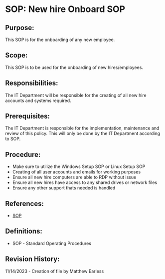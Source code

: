# SOP: New hire Onboard SOP

## Purpose:

This SOP is for the onboarding of any new employee.

## Scope:

This SOP is to be used for the onboarding of new hires/employees.

## Responsibilities:

The IT Department will be responsible for the creating of all new hire accounts and systems required.

## Prerequisites:

The IT Department is responsible for the implementation, maintenance and review of this policy. This will only be done by the IT Department according to SOP.

## Procedure:

* Make sure to utilize the Windows Setup SOP or Linux Setup SOP
* Creating of all user accounts and emails for working purposes
* Ensure all new hire computers are able to RDP without issue
* Ensure all new hires have access to any shared drives or network files
* Ensure any other support thats needed is handled

## References:

* [SOP](https://github.com/Argent-Daw/SOP-Topologies-Documentation/tree/main)

## Definitions:

* SOP - Standard Operating Procedures

## Revision History:

11/14/2023 - Creation of file by Matthew Earless
